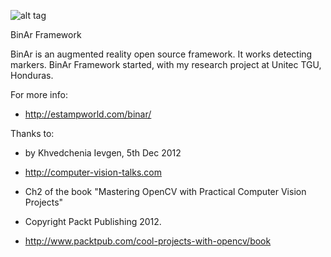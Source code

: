 ![alt tag](http://estampworld.com/binar/images/Logo.png)

BinAr Framework

BinAr is an augmented reality open source framework. It works detecting markers. BinAr Framework started, with my research project at Unitec TGU, Honduras.

For more info:

* http://estampworld.com/binar/

Thanks to:

*   by Khvedchenia Ievgen, 5th Dec 2012
*   http://computer-vision-talks.com

*   Ch2 of the book "Mastering OpenCV with Practical Computer Vision Projects"
*   Copyright Packt Publishing 2012.
*   http://www.packtpub.com/cool-projects-with-opencv/book

